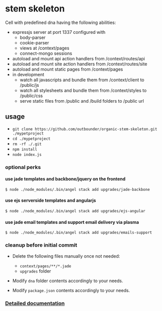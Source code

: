 # stem skeleton

Cell with predefined dna having the following abilities:

* expressjs server at port 1337 configured with
  * body-parser
  * cookie-parser
  * views at /context/pages
  * connect-mongo sessions
* autoload and mount api action handlers from /context/routes/api
* autoload and mount site action handlers from /context/routes/site
* autoload and mount static pages from /context/pages
* in development 
  * watch all javascripts and bundle them from /context/client to /public/js
  * watch all stylesheets and bundle them from /context/styles to /public/css
  * serve static files from /public and /build folders to /public url

## usage

- `git clone https://github.com/outbounder/organic-stem-skeleton.git ./mypetproject`
- `cd ./mypetproject`
- `rm -rf ./.git`
- `npm install`
- `node index.js`

### optional perks

#### use jade templates and backbone/jquery on the frontend

    $ node ./node_modules/.bin/angel stack add upgrades/jade-backbone

#### use ejs serverside templates and angularjs

    $ node ./node_modules/.bin/angel stack add upgrades/ejs-angular

#### use jade email templates and support email delivery via plasma

    $ node ./node_modules/.bin/angel stack add upgrades/emails-support

### cleanup before initial commit

* Delete the following files manually once not needed:

  * `context/pages/**/*.jade`
  * `upgrades` folder

* Modify `dna` folder contents accordingly to your needs.
* Modify `package.json` contents accordingly to your needs.

### [Detailed documentation](https://github.com/outbounder/organic-stem-skeleton/wiki)